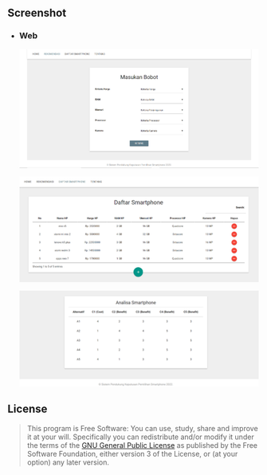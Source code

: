 ## Screenshot

- ### Web
    
    ![](https://raw.githubusercontent.com/hanidilla/UAS_SPK_TOPSIS/master/gambar/1.PNG)
    
    ![](https://raw.githubusercontent.com/hanidilla/UAS_SPK_TOPSIS/master/gambar/2.PNG)
    
    ![](https://raw.githubusercontent.com/hanidilla/UAS_SPK_TOPSIS/master/gambar/3.PNG)
    
## License
> This program is Free Software: 
You can use, study, share and improve it at your will. Specifically you can redistribute and/or modify it under the terms of the [GNU General Public License](https://www.gnu.org/licenses/gpl.html) 
as published by the Free Software Foundation, either version 3 of the License, or (at your option) any later version.
